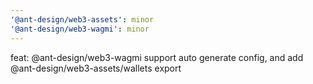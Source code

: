```yaml
---
'@ant-design/web3-assets': minor
'@ant-design/web3-wagmi': minor
---
```


feat: @ant-design/web3-wagmi support auto generate config, and add @ant-design/web3-assets/wallets export
